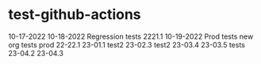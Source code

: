 # test-github-actions

10-17-2022
10-18-2022
Regression tests 2221.1 10-19-2022
Prod tests
new org tests
prod 22-22.1
23-01.1
test2
23-02.3
test2
23-03.4
23-03.5 tests
23-04.2
23-04.3
